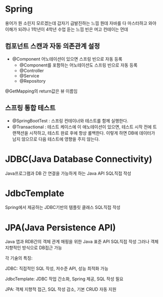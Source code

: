 # Spring
용어가 뭔 소린지 모르겠는데
갑자기 급발진하는 느낌
뭔데
자바를 다 마스터하고 와야 이해가 되려나
1학년이 4학년 수업 듣는 느낌
빈은 머고 컨테이는 먼데

## 컴포넌트 스캔과 자동 의존관계 설정
- @Component 어노테이션이 있으면 스프링 빈으로 자동 등록
  - @Component를 포함하는 어노테이션도 스프링 빈으로 자동 등록
  - @Controller
  - @Service
  - @Repository

@GetMapping의 return값은 뷰 이름임 

## 스프링 통합 테스트
- @SpringBootTest : 스프링 컨테이너와 테스트를 함께 실행한다.
- @Transactional : 테스트 케이스에 이 애노테이션이 있으면, 테스트 시작 전에 트랜잭션을 시작하고, 테스트 완료 후에 항상 롤백한다. 
                   이렇게 하면 DB에 데이터가 남지 않으므로 다음 테스트에 영향을 주지 않는다.


# JDBC(Java Database Connectivity)
Java프로그램과 DB 간 연결을 가능하게 하는 Java API
SQL직접 작성

# JdbcTemplate
Spring에서 제공하는 JDBC기반의 템플릿 클래스
SQL직접 작성

# JPA(Java Persistence API)
Java 앱과 RDB간의 객체 관계 매핑을 위한 Java 표준 API
SQL직접 작성 그러나 객체지향적인 방식으로 DB접근 가능

각 기술의 특징:

JDBC: 직접적인 SQL 작성, 저수준 API, 성능 최적화 가능

JdbcTemplate: JDBC 작업 간소화, Spring 제공, SQL 작성 필요

JPA: 객체 지향적 접근, SQL 작성 감소, 기본 CRUD 자동 지원